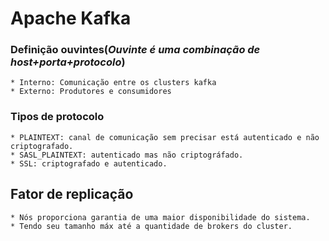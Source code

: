 # Apache Kafka

### Definição ouvintes(*Ouvinte é uma combinação de host+porta+protocolo*)
    * Interno: Comunicação entre os clusters kafka
    * Externo: Produtores e consumidores

### Tipos de protocolo
    * PLAINTEXT: canal de comunicação sem precisar está autenticado e não criptografado.
    * SASL_PLAINTEXT: autenticado mas não criptográfado.
    * SSL: criptografado e autenticado.

## Fator de replicação
    * Nós proporciona garantia de uma maior disponibilidade do sistema.
    * Tendo seu tamanho máx até a quantidade de brokers do cluster.
    